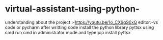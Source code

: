 # virtual-assistant-using-python-


understanding about the project :-https://youtu.be/1o_CX6gS0xQ
editor:-vs code or pycharm 
after writting code install the python library pyttsx using cmd 
run cmd in administrator mode and type pip install pyttsx
